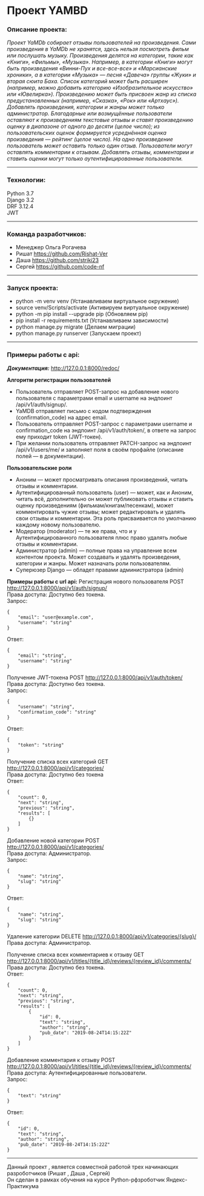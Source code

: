 # Проект **YAMBD**
### **Описание проекта:**
*Проект YaMDb собирает отзывы пользователей на произведения. Сами произведения в YaMDb не хранятся, здесь нельзя посмотреть фильм или послушать музыку.*
*Произведения делятся на категории, такие как «Книги», «Фильмы», «Музыка». Например, в категории «Книги» могут быть произведения «Винни-Пух и все-все-все» и «Марсианские хроники», а в категории «Музыка» — песня «Давеча» группы «Жуки» и вторая сюита Баха. Список категорий может быть расширен (например, можно добавить категорию «Изобразительное искусство» или «Ювелирка»).* 
*Произведению может быть присвоен жанр из списка предустановленных (например, «Сказка», «Рок» или «Артхаус»).* 
*Добавлять произведения, категории и жанры может только администратор.*
*Благодарные или возмущённые пользователи оставляют к произведениям текстовые отзывы и ставят произведению оценку в диапазоне от одного до десяти (целое число); из пользовательских оценок формируется усреднённая оценка произведения — рейтинг (целое число). На одно произведение пользователь может оставить только один отзыв.*
*Пользователи могут оставлять комментарии к отзывам.*
*Добавлять отзывы, комментарии и ставить оценки могут только аутентифицированные пользователи.*

---

### **Технологии:**
Python 3.7 <br>
Django 3.2 <br>
DRF 3.12.4 <br>
JWT

---

### **Команда разработчиков:**
- Менеджер Ольга Рогачева
- Ришат https://github.com/Rishat-Ver
- Даша https://github.com/striki23
- Сергей https://github.com/code-nf

---

### **Запуск проекта:**
- python -m venv venv (Устанавливаем виртуальное окружение)
- source venv/Scripts/activate (Активируем виртуальное окружение)
- python -m pip install --upgrade pip (Обновляем pip)
- pip install -r requirements.txt (Устанавливаем зависимости)
- python manage.py migrate (Делаем миграции)
- python manage.py runserver (Запускаем проект)

---

### **Примеры работы с api:**
***Документация:*** http://127.0.0.1:8000/redoc/

**Алгоритм регистрации пользователей**
- Пользователь отправляет POST-запрос на добавление нового пользователя с параметрами email и username на эндпоинт /api/v1/auth/signup/.
- YaMDB отправляет письмо с кодом подтверждения (confirmation_code) на адрес email.
- Пользователь отправляет POST-запрос с параметрами username и confirmation_code на эндпоинт /api/v1/auth/token/, в ответе на запрос ему приходит token (JWT-токен).
- При желании пользователь отправляет PATCH-запрос на эндпоинт /api/v1/users/me/ и заполняет поля в своём профайле (описание полей — в документации).


**Пользовательские роли**
- Аноним — может просматривать описания произведений, читать отзывы и комментарии.
- Аутентифицированный пользователь (user) — может, как и Аноним, читать всё, дополнительно он может публиковать отзывы и ставить оценку произведениям (фильмам/книгам/песенкам), может комментировать чужие отзывы; может редактировать и удалять свои отзывы и комментарии. Эта роль присваивается по умолчанию каждому новому пользователю.
- Модератор (moderator) — те же права, что и у Аутентифицированного пользователя плюс право удалять любые отзывы и комментарии.
- Администратор (admin) — полные права на управление всем контентом проекта. Может создавать и удалять произведения, категории и жанры. Может назначать роли пользователям.
- Суперюзер Django — обладет правами администратора (admin)


**Примеры работы с url api:**
Регистрация нового пользователя POST http://127.0.0.1:8000/api/v1/auth/signup/ <br>
Права доступа: Доступно без токена. <br>
Запрос:
```
{
    "email": "user@example.com",
    "username": "string"
}
```
Ответ:
```
{
    "email": "string",
    "username": "string"
}
```

Получение JWT-токена POST http://127.0.0.1:8000/api/v1/auth/token/ <br>
Права доступа: Доступно без токена. <br>
Запрос:
```
{
    "username": "string",
    "confirmation_code": "string"
}
```
Ответ:
```
{
    "token": "string"
}
```

Получение списка всех категорий GET http://127.0.0.1:8000/api/v1/categories/ <br>
Права доступа: Доступно без токена <br>
Ответ:
```
{
    "count": 0,
    "next": "string",
    "previous": "string",
    "results": [
        {}
    ]   
}
```

Добавление новой категории POST http://127.0.0.1:8000/api/v1/categories/ <br>
Права доступа: Администратор. <br>
Запрос:
```
{
    "name": "string",
    "slug": "string"
}
```
Ответ:
```
{
    "name": "string",
    "slug": "string"
}
```

Удаление категории DELETE http://127.0.0.1:8000/api/v1/categories/{slug}/ <br>
Права доступа: Администратор. <br>

Получение списка всех комментариев к отзыву GET http://127.0.0.1:8000/api/v1/titles/{title_id}/reviews/{review_id}/comments/ <br>
Права доступа: Доступно без токена. <br>
Ответ:
```
{
    "count": 0,
    "next": "string",
    "previous": "string",
    "results": [
        {
            "id": 0,
            "text": "string",
            "author": "string",
            "pub_date": "2019-08-24T14:15:22Z"
        }
    ]
}
```

Добавление комментария к отзыву POST http://127.0.0.1:8000/api/v1/titles/{title_id}/reviews/{review_id}/comments/ <br>
Права доступа: Аутентифицированные пользователи. <br>
Запрос:
```
{
    "text": "string"
}
```
Ответ:
```
{
    "id": 0,
    "text": "string",
    "author": "string",
    "pub_date": "2019-08-24T14:15:22Z"
}
```

---

Данный проект , является совместной работой трех начинающих разроботчиков (Ришат , Даша , Сергей) <br>
Он сделан в рамках обучения на курсе Python-рфзроботчик Яндекс-Практикума
